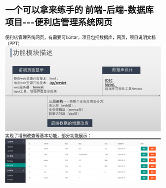 # 一个可以拿来练手的 前端-后端-数据库 项目---便利店管理系统网页
便利店管理系统网页，有需要可以star，项目包括数据库，网页，项目说明文档（PPT）
![功能模块描述.png](pic/功能模块描述.png "功能模块描述")
实现了增删改查等基本功能，部分功能展示：
![部分功能展示.png](pic/部分功能展示.png "部分功能展示")
